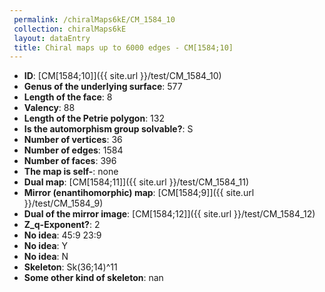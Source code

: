 ```yaml
--- 
 permalink: /chiralMaps6kE/CM_1584_10 
 collection: chiralMaps6kE
 layout: dataEntry
 title: Chiral maps up to 6000 edges - CM[1584;10]
---
```


- **ID**: [CM[1584;10]]({{ site.url }}/test/CM_1584_10)
- **Genus of the underlying surface**: 577
- **Length of the face**: 8
- **Valency**: 88
- **Length of the Petrie polygon**: 132
- **Is the automorphism group solvable?**: S
- **Number of vertices**: 36
- **Number of edges**: 1584
- **Number of faces**: 396
- **The map is self-**: none
- **Dual map**: [CM[1584;11]]({{ site.url }}/test/CM_1584_11)
- **Mirror (enantihomorphic) map**: [CM[1584;9]]({{ site.url }}/test/CM_1584_9)
- **Dual of the mirror image**: [CM[1584;12]]({{ site.url }}/test/CM_1584_12)
- **Z_q-Exponent?**: 2
- **No idea**:  45:9 23:9
- **No idea**: Y
- **No idea**: N
- **Skeleton**: Sk(36;14)^11
- **Some other kind of skeleton**: nan

